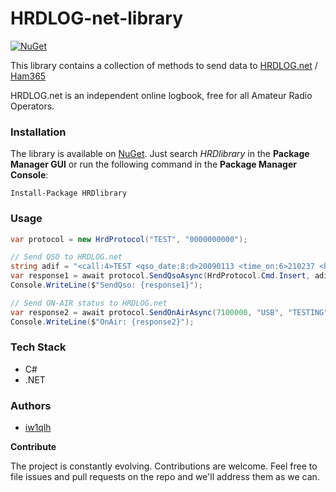 # HRDLOG-net-library

[![NuGet](https://img.shields.io/nuget/v/HRDlibrary.svg?style=flat-square)](https://www.nuget.org/packages/HRDlibrary)

This library contains a collection of methods to send data to [HRDLOG.net](https://www.hrdlog.net) / [Ham365](https://www.ham365.net)

HRDLOG.net is an independent online logbook, free for all Amateur Radio Operators.

### Installation

The library is available on [NuGet](https://www.nuget.org/packages/HRDlibrary). Just search *HRDlibrary* in the **Package Manager GUI** or run the following command in the **Package Manager Console**:

    Install-Package HRDlibrary

### Usage
```C#
var protocol = new HrdProtocol("TEST", "0000000000");

// Send QSO to HRDLOG.net
string adif = "<call:4>TEST <qso_date:8:d>20090113 <time_on:6>210237 <band:3>20m <mode:2>CW <rst_sent:3>599 <rst_rcvd:3>599 <station_callsign:11>IW1QLH/TEST <EOR>";
var response1 = await protocol.SendQsoAsync(HrdProtocol.Cmd.Insert, adif);
Console.WriteLine($"SendQso: {response1}");

// Send ON-AIR status to HRDLOG.net
var response2 = await protocol.SendOnAirAsync(7100000, "USB", "TESTING");
Console.WriteLine($"OnAir: {response2}");

```

### Tech Stack

- C#
- .NET
  
### Authors

- [iw1qlh](http://www.iw1qlh.net)


**Contribute**

The project is constantly evolving. Contributions are welcome. Feel free to file issues and pull requests on the repo and we'll address them as we can. 